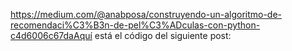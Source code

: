 https://medium.com/@anabposa/construyendo-un-algoritmo-de-recomendaci%C3%B3n-de-pel%C3%ADculas-con-python-c4d6006c67daAquí está el código del siguiente post: 
